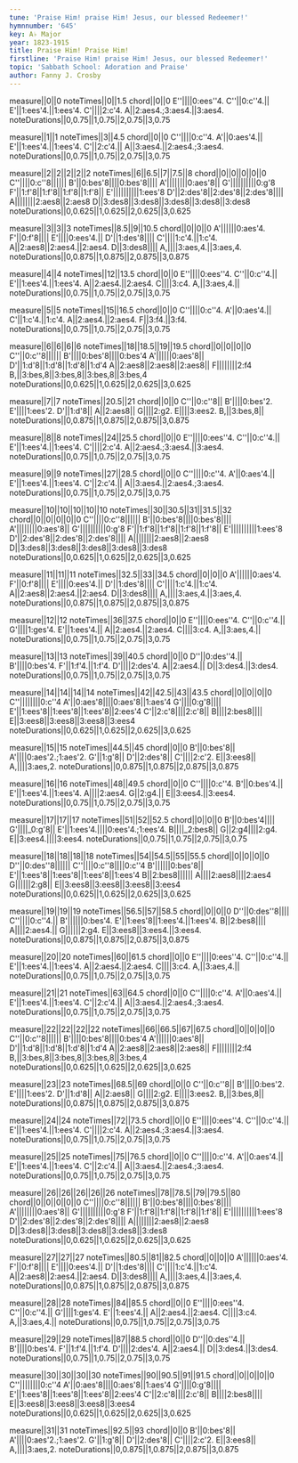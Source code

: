 ```yaml
---
tune: 'Praise Him! praise Him! Jesus, our blessed Redeemer!'
hymnnumber: '645'
key: A♭ Major
year: 1823-1915
title: Praise Him! Praise Him!
firstline: 'Praise Him! praise Him! Jesus, our blessed Redeemer!'
topic: 'Sabbath School: Adoration and Praise'
author: Fanny J. Crosby
---
```

measure||0||0
noteTimes||0||1.5
chord||0||0
E''||||0:ees''4.
C''||0:c''4.||
E'||1:ees'4.||1:ees'4.
C'||||2:c'4.
A||2:aes4.;3:aes4.||3:aes4.
noteDurations||0,0.75||1,0.75||2,0.75||3,0.75

measure||1||1
noteTimes||3||4.5
chord||0||0
C''||||0:c''4.
A'||0:aes'4.||
E'||1:ees'4.||1:ees'4.
C'||2:c'4.||
A||3:aes4.||2:aes4.;3:aes4.
noteDurations||0,0.75||1,0.75||2,0.75||3,0.75

measure||2||2||2||2||2
noteTimes||6||6.5||7||7.5||8
chord||0||0||0||0||0
C''||||0:c''8||||||
B'||0:bes'8||||0:bes'8||||
A'||||||||0:aes'8||
G'||||||||||0:g'8
F'||1:f'8||1:f'8||1:f'8||1:f'8||
E'||||||||||1:ees'8
D'||2:des'8||2:des'8||2:des'8||||
A||||||||2:aes8||2:aes8
D||3:des8||3:des8||3:des8||3:des8||3:des8
noteDurations||0,0.625||1,0.625||2,0.625||3,0.625

measure||3||3||3
noteTimes||8.5||9||10.5
chord||0||0||0
A'||||||0:aes'4.
F'||0:f'8||||
E'||||0:ees'4.||
D'||1:des'8||||
C'||||1:c'4.||1:c'4.
A||2:aes8||2:aes4.||2:aes4.
D||3:des8||||
A,||||3:aes,4.||3:aes,4.
noteDurations||0,0.875||1,0.875||2,0.875||3,0.875

measure||4||4
noteTimes||12||13.5
chord||0||0
E''||||0:ees''4.
C''||0:c''4.||
E'||1:ees'4.||1:ees'4.
A||2:aes4.||2:aes4.
C||||3:c4.
A,||3:aes,4.||
noteDurations||0,0.75||1,0.75||2,0.75||3,0.75

measure||5||5
noteTimes||15||16.5
chord||0||0
C''||||0:c''4.
A'||0:aes'4.||
C'||1:c'4.||1:c'4.
A||2:aes4.||2:aes4.
F||3:f4.||3:f4.
noteDurations||0,0.75||1,0.75||2,0.75||3,0.75

measure||6||6||6||6
noteTimes||18||18.5||19||19.5
chord||0||0||0||0
C''||0:c''8||||||
B'||||0:bes'8||||0:bes'4
A'||||||0:aes'8||
D'||1:d'8||1:d'8||1:d'8||1:d'4
A||2:aes8||2:aes8||2:aes8||
F||||||||2:f4
B,||3:bes,8||3:bes,8||3:bes,8||3:bes,4
noteDurations||0,0.625||1,0.625||2,0.625||3,0.625

measure||7||7
noteTimes||20.5||21
chord||0||0
C''||0:c''8||
B'||||0:bes'2.
E'||||1:ees'2.
D'||1:d'8||
A||2:aes8||
G||||2:g2.
E||||3:ees2.
B,||3:bes,8||
noteDurations||0,0.875||1,0.875||2,0.875||3,0.875

measure||8||8
noteTimes||24||25.5
chord||0||0
E''||||0:ees''4.
C''||0:c''4.||
E'||1:ees'4.||1:ees'4.
C'||||2:c'4.
A||2:aes4.;3:aes4.||3:aes4.
noteDurations||0,0.75||1,0.75||2,0.75||3,0.75

measure||9||9
noteTimes||27||28.5
chord||0||0
C''||||0:c''4.
A'||0:aes'4.||
E'||1:ees'4.||1:ees'4.
C'||2:c'4.||
A||3:aes4.||2:aes4.;3:aes4.
noteDurations||0,0.75||1,0.75||2,0.75||3,0.75

measure||10||10||10||10||10
noteTimes||30||30.5||31||31.5||32
chord||0||0||0||0||0
C''||||0:c''8||||||
B'||0:bes'8||||0:bes'8||||
A'||||||||0:aes'8||
G'||||||||||0:g'8
F'||1:f'8||1:f'8||1:f'8||1:f'8||
E'||||||||||1:ees'8
D'||2:des'8||2:des'8||2:des'8||||
A||||||||2:aes8||2:aes8
D||3:des8||3:des8||3:des8||3:des8||3:des8
noteDurations||0,0.625||1,0.625||2,0.625||3,0.625

measure||11||11||11
noteTimes||32.5||33||34.5
chord||0||0||0
A'||||||0:aes'4.
F'||0:f'8||||
E'||||0:ees'4.||
D'||1:des'8||||
C'||||1:c'4.||1:c'4.
A||2:aes8||2:aes4.||2:aes4.
D||3:des8||||
A,||||3:aes,4.||3:aes,4.
noteDurations||0,0.875||1,0.875||2,0.875||3,0.875

measure||12||12
noteTimes||36||37.5
chord||0||0
E''||||0:ees''4.
C''||0:c''4.||
G'||||1:ges'4.
E'||1:ees'4.||
A||2:aes4.||2:aes4.
C||||3:c4.
A,||3:aes,4.||
noteDurations||0,0.75||1,0.75||2,0.75||3,0.75

measure||13||13
noteTimes||39||40.5
chord||0||0
D''||0:des''4.||
B'||||0:bes'4.
F'||1:f'4.||1:f'4.
D'||||2:des'4.
A||2:aes4.||
D||3:des4.||3:des4.
noteDurations||0,0.75||1,0.75||2,0.75||3,0.75

measure||14||14||14||14
noteTimes||42||42.5||43||43.5
chord||0||0||0||0
C''||||||||0:c''4
A'||0:aes'8||||0:aes'8||1:aes'4
G'||||0:g'8||||
E'||1:ees'8||1:ees'8||1:ees'8||2:ees'4
C'||2:c'8||||2:c'8||
B||||2:bes8||||
E||3:ees8||3:ees8||3:ees8||3:ees4
noteDurations||0,0.625||1,0.625||2,0.625||3,0.625

measure||15||15
noteTimes||44.5||45
chord||0||0
B'||0:bes'8||
A'||||0:aes'2.;1:aes'2.
G'||1:g'8||
D'||2:des'8||
C'||||2:c'2.
E||3:ees8||
A,||||3:aes,2.
noteDurations||0,0.875||1,0.875||2,0.875||3,0.875

measure||16||16
noteTimes||48||49.5
chord||0||0
C''||||0:c''4.
B'||0:bes'4.||
E'||1:ees'4.||1:ees'4.
A||||2:aes4.
G||2:g4.||
E||3:ees4.||3:ees4.
noteDurations||0,0.75||1,0.75||2,0.75||3,0.75

measure||17||17||17
noteTimes||51||52||52.5
chord||0||0||0
B'||0:bes'4||||
G'||||_0:g'8||
E'||1:ees'4.||||0:ees'4.;1:ees'4.
B||||_2:bes8||
G||2:g4||||2:g4.
E||3:ees4.||||3:ees4.
noteDurations||0,0.75||1,0.75||2,0.75||3,0.75

measure||18||18||18||18
noteTimes||54||54.5||55||55.5
chord||0||0||0||0
D''||0:des''8||||||
C''||||0:c''8||||0:c''4
B'||||||0:bes'8||
E'||1:ees'8||1:ees'8||1:ees'8||1:ees'4
B||2:bes8||||||
A||||2:aes8||||2:aes4
G||||||2:g8||
E||3:ees8||3:ees8||3:ees8||3:ees4
noteDurations||0,0.625||1,0.625||2,0.625||3,0.625

measure||19||19||19
noteTimes||56.5||57||58.5
chord||0||0||0
D''||0:des''8||||
C''||||0:c''4.||
B'||||||0:bes'4.
E'||1:ees'8||1:ees'4.||1:ees'4.
B||2:bes8||||
A||||2:aes4.||
G||||||2:g4.
E||3:ees8||3:ees4.||3:ees4.
noteDurations||0,0.875||1,0.875||2,0.875||3,0.875

measure||20||20
noteTimes||60||61.5
chord||0||0
E''||||0:ees''4.
C''||0:c''4.||
E'||1:ees'4.||1:ees'4.
A||2:aes4.||2:aes4.
C||||3:c4.
A,||3:aes,4.||
noteDurations||0,0.75||1,0.75||2,0.75||3,0.75

measure||21||21
noteTimes||63||64.5
chord||0||0
C''||||0:c''4.
A'||0:aes'4.||
E'||1:ees'4.||1:ees'4.
C'||2:c'4.||
A||3:aes4.||2:aes4.;3:aes4.
noteDurations||0,0.75||1,0.75||2,0.75||3,0.75

measure||22||22||22||22
noteTimes||66||66.5||67||67.5
chord||0||0||0||0
C''||0:c''8||||||
B'||||0:bes'8||||0:bes'4
A'||||||0:aes'8||
D'||1:d'8||1:d'8||1:d'8||1:d'4
A||2:aes8||2:aes8||2:aes8||
F||||||||2:f4
B,||3:bes,8||3:bes,8||3:bes,8||3:bes,4
noteDurations||0,0.625||1,0.625||2,0.625||3,0.625

measure||23||23
noteTimes||68.5||69
chord||0||0
C''||0:c''8||
B'||||0:bes'2.
E'||||1:ees'2.
D'||1:d'8||
A||2:aes8||
G||||2:g2.
E||||3:ees2.
B,||3:bes,8||
noteDurations||0,0.875||1,0.875||2,0.875||3,0.875

measure||24||24
noteTimes||72||73.5
chord||0||0
E''||||0:ees''4.
C''||0:c''4.||
E'||1:ees'4.||1:ees'4.
C'||||2:c'4.
A||2:aes4.;3:aes4.||3:aes4.
noteDurations||0,0.75||1,0.75||2,0.75||3,0.75

measure||25||25
noteTimes||75||76.5
chord||0||0
C''||||0:c''4.
A'||0:aes'4.||
E'||1:ees'4.||1:ees'4.
C'||2:c'4.||
A||3:aes4.||2:aes4.;3:aes4.
noteDurations||0,0.75||1,0.75||2,0.75||3,0.75

measure||26||26||26||26||26
noteTimes||78||78.5||79||79.5||80
chord||0||0||0||0||0
C''||||0:c''8||||||
B'||0:bes'8||||0:bes'8||||
A'||||||||0:aes'8||
G'||||||||||0:g'8
F'||1:f'8||1:f'8||1:f'8||1:f'8||
E'||||||||||1:ees'8
D'||2:des'8||2:des'8||2:des'8||||
A||||||||2:aes8||2:aes8
D||3:des8||3:des8||3:des8||3:des8||3:des8
noteDurations||0,0.625||1,0.625||2,0.625||3,0.625

measure||27||27||27
noteTimes||80.5||81||82.5
chord||0||0||0
A'||||||0:aes'4.
F'||0:f'8||||
E'||||0:ees'4.||
D'||1:des'8||||
C'||||1:c'4.||1:c'4.
A||2:aes8||2:aes4.||2:aes4.
D||3:des8||||
A,||||3:aes,4.||3:aes,4.
noteDurations||0,0.875||1,0.875||2,0.875||3,0.875

measure||28||28
noteTimes||84||85.5
chord||0||0
E''||||0:ees''4.
C''||0:c''4.||
G'||||1:ges'4.
E'||1:ees'4.||
A||2:aes4.||2:aes4.
C||||3:c4.
A,||3:aes,4.||
noteDurations||0,0.75||1,0.75||2,0.75||3,0.75

measure||29||29
noteTimes||87||88.5
chord||0||0
D''||0:des''4.||
B'||||0:bes'4.
F'||1:f'4.||1:f'4.
D'||||2:des'4.
A||2:aes4.||
D||3:des4.||3:des4.
noteDurations||0,0.75||1,0.75||2,0.75||3,0.75

measure||30||30||30||30
noteTimes||90||90.5||91||91.5
chord||0||0||0||0
C''||||||||0:c''4
A'||0:aes'8||||0:aes'8||1:aes'4
G'||||0:g'8||||
E'||1:ees'8||1:ees'8||1:ees'8||2:ees'4
C'||2:c'8||||2:c'8||
B||||2:bes8||||
E||3:ees8||3:ees8||3:ees8||3:ees4
noteDurations||0,0.625||1,0.625||2,0.625||3,0.625

measure||31||31
noteTimes||92.5||93
chord||0||0
B'||0:bes'8||
A'||||0:aes'2.;1:aes'2.
G'||1:g'8||
D'||2:des'8||
C'||||2:c'2.
E||3:ees8||
A,||||3:aes,2.
noteDurations||0,0.875||1,0.875||2,0.875||3,0.875

